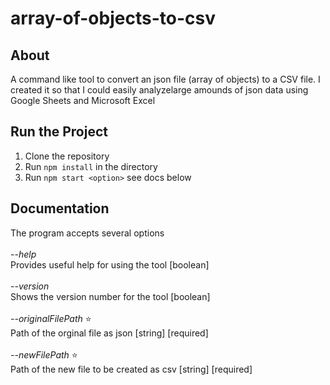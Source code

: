# array-of-objects-to-csv

## About

A command like tool to convert an json file (array of objects) to a CSV file. I created it so that I could easily analyzelarge amounds of json data using Google Sheets and Microsoft Excel

## Run the Project

1) Clone the repository
2) Run `npm install` in the directory
3) Run `npm start <option>` see docs below

## Documentation

The program accepts several options
<br><br>
*--help*<br>
Provides useful help for using the tool [boolean]<br>
<br>
*--version*<br>
Shows the version number for the tool [boolean]<br>
<br>
*--originalFilePath* ⭐<br>
Path of the orginal file as json [string] [required]<br>
<br>
*--newFilePath* ⭐<br>
Path of the new file to be created as csv [string] [required]<br>
